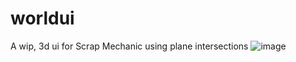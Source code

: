 # worldui
A wip, 3d ui for Scrap Mechanic using plane intersections
![image](https://github.com/Meowlan/worldui/assets/69299012/b1afc756-af3d-4229-b4b0-2ee7deb0e30d)
